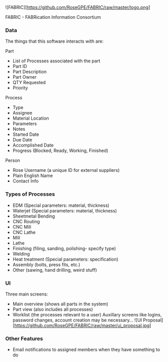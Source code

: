 ![FABRIC][https://github.com/RoseGPE/FABRIC/raw/master/logo.png]

FABRIC - FABRication Information Consortium

### Data

The things that this software interacts with are:

Part
 - List of Processes associated with the part
 - Part ID
 - Part Description
 - Part Owner
 - QTY Requested
 - Priority

Process
 - Type
 - Assignee
 - Material Location
 - Parameters
 - Notes
 - Started Date
 - Due Date
 - Accomplished Date
 - Progress (Blocked, Ready, Working, Finished)

Person
 - Rose Username (a unique ID for external suppliers)
 - Plain English Name
 - Contact Info

### Types of Processes
- EDM (Special parameters: material, thickness)
- Waterjet (Special parameters: material, thickness)
- Sheetmetal Bending
- CNC Routing
- CNC Mill
- CNC Lathe
- Mill
- Lathe
- Finishing (filing, sanding, polishing- specify type)
- Welding
- Heat treatment (Special parameters: specification)
- Assembly (bolts, press fits, etc.)
- Other (sawing, hand drilling, weird stuff)

### UI
Three main screens:
- Main overview (shows all parts in the system)
- Part view (also includes all processes)
- Worklist (the processes relevant to a user)
Auxillary screens like logins, password changes, account creation may be necessary...
![UI Proposal][https://github.com/RoseGPE/FABRIC/raw/master/ui_proposal.jpg]


### Other Features
- Email notifications to assigned members when they have something to do
